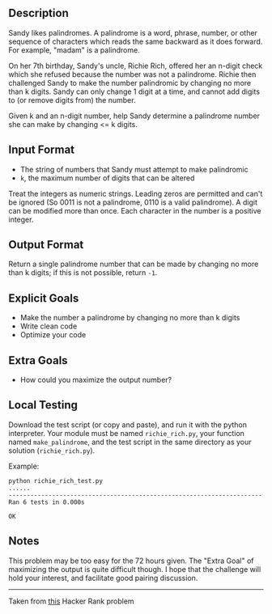 Description
----

Sandy likes palindromes. A palindrome is a word, phrase, number, or other sequence of characters which reads the same backward as it does forward. For example, "madam" is a palindrome.

On her 7th birthday, Sandy's uncle, Richie Rich, offered her an n-digit check which she refused because the number was not a palindrome. Richie then challenged Sandy to make the number palindromic by changing no more than k digits. Sandy can only change 1 digit at a time, and cannot add digits to (or remove digits from) the number.

Given k and an n-digit number, help Sandy determine a palindrome number she can make by changing <= k digits.

Input Format
----

- The string of numbers that Sandy must attempt to make palindromic
- `k`, the maximum number of digits that can be altered

Treat the integers as numeric strings. Leading zeros are permitted and can't be ignored (So 0011 is not a palindrome, 0110 is a valid palindrome). A digit can be modified more than once. Each character in the number is a positive integer.


Output Format
----

Return a single palindrome number that can be made by changing no more than k digits; if this is not possible, return `-1`.


Explicit Goals
----

- Make the number a palindrome by changing no more than k digits
- Write clean code
- Optimize your code

Extra Goals
----

- How could you maximize the output number?


Local Testing
----

Download the test script (or copy and paste), and run it with the python interpreter. Your module must be named `richie_rich.py`, your function named `make_palindrome`, and the test script in the same directory as your solution (`richie_rich.py`).

Example:

```
python richie_rich_test.py 
......
----------------------------------------------------------------------
Ran 6 tests in 0.000s

OK
```


Notes
----

This problem may be too easy for the 72 hours given. The "Extra Goal" of maximizing the output is quite difficult though. I hope that the challenge will hold your interest, and facilitate good pairing discussion.


----

Taken from [this](https://www.hackerrank.com/challenges/richie-rich) Hacker Rank problem
